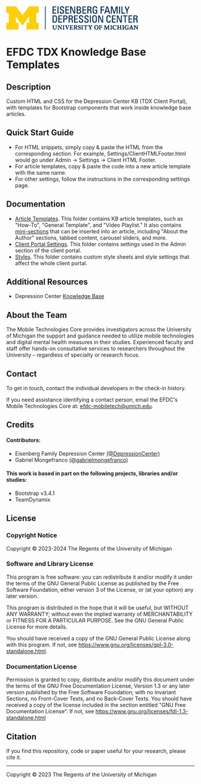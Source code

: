 ![Depression Center Logo](https://github.com/DepressionCenter/.github/blob/main/images/EFDCLogo_375w.png "depressioncenter.org")

# EFDC TDX Knowledge Base Templates

## Description
Custom HTML and CSS for the Depression Center KB (TDX Client Portal), with templates for Bootstrap components that work inside knowledge base articles.



## Quick Start Guide
+ For HTML snippets, simply copy & paste the HTML from the corresponding section. For example, Settings/ClientHTMLFooter.html would go under Admin -> Settings -> Client HTML Footer.
+ For article templates, copy & paste the code into a new article template with the same name.
+ For other settings, follow the instructions in the corresponding settings page.



## Documentation
+ [Article Templates](https://github.com/DepressionCenter/EFDC-TDX-KB/tree/main/ArticleTemplates). This folder contains KB article templates, such as "How-To", "General Template", and "Video Playlist." It also contains [mini-sections](https://github.com/DepressionCenter/EFDC-TDX-KB/tree/main/ArticleTemplates/Mini-Sections) that can be inserted into an article, including "About the Author" sections, tabbed content, carousel sliders, and more.
+ [Client Portal Settings](https://github.com/DepressionCenter/EFDC-TDX-KB/tree/main/ClientPortalSettings). This folder contains settings used in the Admin section of the client portal.
+ [Styles](https://github.com/DepressionCenter/EFDC-TDX-KB/tree/main/Styles). This folder contains custom style sheets and style settings that affect the whole client portal.


## Additional Resources
+ Depression Center [Knowledge Base](https://michmed.org/efdc-kb)



## About the Team
The Mobile Technologies Core provides investigators across the University of Michigan the support and guidance needed to utilize mobile technologies and digital mental health measures in their studies. Experienced faculty and staff offer hands-on consultative services to researchers throughout the University – regardless of specialty or research focus.



## Contact
To get in touch, contact the individual developers in the check-in history.

If you need assistance identifying a contact person, email the EFDC's Mobile Technologies Core at: efdc-mobiletech@umich.edu.



## Credits
#### Contributors:
+ Eisenberg Family Depression Center [(@DepressionCenter)](https://github.com/DepressionCenter/)
+ Gabriel Mongefranco [(@gabrielmongefranco)](https://github.com/gabrielmongefranco)



#### This work is based in part on the following projects, libraries and/or studies:
+ Bootstrap v3.4.1
+ TeamDynamix



## License
### Copyright Notice
Copyright © 2023-2024 The Regents of the University of Michigan


### Software and Library License
This program is free software: you can redistribute it and/or modify it under the terms of the GNU General Public License as published by the Free Software Foundation, either version 3 of the License, or (at your option) any later version.

This program is distributed in the hope that it will be useful, but WITHOUT ANY WARRANTY; without even the implied warranty of MERCHANTABILITY or FITNESS FOR A PARTICULAR PURPOSE. See the GNU General Public License for more details.

You should have received a copy of the GNU General Public License along with this program. If not, see <https://www.gnu.org/licenses/gpl-3.0-standalone.html>.


### Documentation License
Permission is granted to copy, distribute and/or modify this document 
under the terms of the GNU Free Documentation License, Version 1.3 
or any later version published by the Free Software Foundation; 
with no Invariant Sections, no Front-Cover Texts, and no Back-Cover Texts. 
You should have received a copy of the license included in the section entitled "GNU 
Free Documentation License". If not, see <https://www.gnu.org/licenses/fdl-1.3-standalone.html>



## Citation
If you find this repository, code or paper useful for your research, please cite it.

----

Copyright © 2023 The Regents of the University of Michigan
